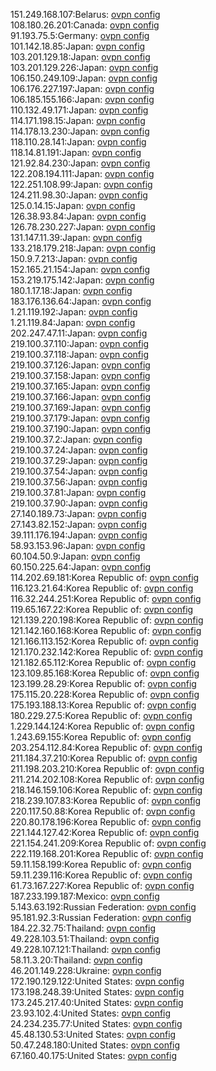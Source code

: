 151.249.168.107:Belarus: [ovpn config](vpn/151_249_168_107.ovpn)  
108.180.26.201:Canada: [ovpn config](vpn/108_180_26_201.ovpn)  
91.193.75.5:Germany: [ovpn config](vpn/91_193_75_5.ovpn)  
101.142.18.85:Japan: [ovpn config](vpn/101_142_18_85.ovpn)  
103.201.129.18:Japan: [ovpn config](vpn/103_201_129_18.ovpn)  
103.201.129.226:Japan: [ovpn config](vpn/103_201_129_226.ovpn)  
106.150.249.109:Japan: [ovpn config](vpn/106_150_249_109.ovpn)  
106.176.227.197:Japan: [ovpn config](vpn/106_176_227_197.ovpn)  
106.185.155.166:Japan: [ovpn config](vpn/106_185_155_166.ovpn)  
110.132.49.171:Japan: [ovpn config](vpn/110_132_49_171.ovpn)  
114.171.198.15:Japan: [ovpn config](vpn/114_171_198_15.ovpn)  
114.178.13.230:Japan: [ovpn config](vpn/114_178_13_230.ovpn)  
118.110.28.141:Japan: [ovpn config](vpn/118_110_28_141.ovpn)  
118.14.81.191:Japan: [ovpn config](vpn/118_14_81_191.ovpn)  
121.92.84.230:Japan: [ovpn config](vpn/121_92_84_230.ovpn)  
122.208.194.111:Japan: [ovpn config](vpn/122_208_194_111.ovpn)  
122.251.108.99:Japan: [ovpn config](vpn/122_251_108_99.ovpn)  
124.211.98.30:Japan: [ovpn config](vpn/124_211_98_30.ovpn)  
125.0.14.15:Japan: [ovpn config](vpn/125_0_14_15.ovpn)  
126.38.93.84:Japan: [ovpn config](vpn/126_38_93_84.ovpn)  
126.78.230.227:Japan: [ovpn config](vpn/126_78_230_227.ovpn)  
131.147.11.39:Japan: [ovpn config](vpn/131_147_11_39.ovpn)  
133.218.179.218:Japan: [ovpn config](vpn/133_218_179_218.ovpn)  
150.9.7.213:Japan: [ovpn config](vpn/150_9_7_213.ovpn)  
152.165.21.154:Japan: [ovpn config](vpn/152_165_21_154.ovpn)  
153.219.175.142:Japan: [ovpn config](vpn/153_219_175_142.ovpn)  
180.1.17.18:Japan: [ovpn config](vpn/180_1_17_18.ovpn)  
183.176.136.64:Japan: [ovpn config](vpn/183_176_136_64.ovpn)  
1.21.119.192:Japan: [ovpn config](vpn/1_21_119_192.ovpn)  
1.21.119.84:Japan: [ovpn config](vpn/1_21_119_84.ovpn)  
202.247.47.11:Japan: [ovpn config](vpn/202_247_47_11.ovpn)  
219.100.37.110:Japan: [ovpn config](vpn/219_100_37_110.ovpn)  
219.100.37.118:Japan: [ovpn config](vpn/219_100_37_118.ovpn)  
219.100.37.126:Japan: [ovpn config](vpn/219_100_37_126.ovpn)  
219.100.37.158:Japan: [ovpn config](vpn/219_100_37_158.ovpn)  
219.100.37.165:Japan: [ovpn config](vpn/219_100_37_165.ovpn)  
219.100.37.166:Japan: [ovpn config](vpn/219_100_37_166.ovpn)  
219.100.37.169:Japan: [ovpn config](vpn/219_100_37_169.ovpn)  
219.100.37.179:Japan: [ovpn config](vpn/219_100_37_179.ovpn)  
219.100.37.190:Japan: [ovpn config](vpn/219_100_37_190.ovpn)  
219.100.37.2:Japan: [ovpn config](vpn/219_100_37_2.ovpn)  
219.100.37.24:Japan: [ovpn config](vpn/219_100_37_24.ovpn)  
219.100.37.29:Japan: [ovpn config](vpn/219_100_37_29.ovpn)  
219.100.37.54:Japan: [ovpn config](vpn/219_100_37_54.ovpn)  
219.100.37.56:Japan: [ovpn config](vpn/219_100_37_56.ovpn)  
219.100.37.81:Japan: [ovpn config](vpn/219_100_37_81.ovpn)  
219.100.37.90:Japan: [ovpn config](vpn/219_100_37_90.ovpn)  
27.140.189.73:Japan: [ovpn config](vpn/27_140_189_73.ovpn)  
27.143.82.152:Japan: [ovpn config](vpn/27_143_82_152.ovpn)  
39.111.176.194:Japan: [ovpn config](vpn/39_111_176_194.ovpn)  
58.93.153.96:Japan: [ovpn config](vpn/58_93_153_96.ovpn)  
60.104.50.9:Japan: [ovpn config](vpn/60_104_50_9.ovpn)  
60.150.225.64:Japan: [ovpn config](vpn/60_150_225_64.ovpn)  
114.202.69.181:Korea Republic of: [ovpn config](vpn/114_202_69_181.ovpn)  
116.123.21.64:Korea Republic of: [ovpn config](vpn/116_123_21_64.ovpn)  
116.32.244.251:Korea Republic of: [ovpn config](vpn/116_32_244_251.ovpn)  
119.65.167.22:Korea Republic of: [ovpn config](vpn/119_65_167_22.ovpn)  
121.139.220.198:Korea Republic of: [ovpn config](vpn/121_139_220_198.ovpn)  
121.142.160.168:Korea Republic of: [ovpn config](vpn/121_142_160_168.ovpn)  
121.166.113.152:Korea Republic of: [ovpn config](vpn/121_166_113_152.ovpn)  
121.170.232.142:Korea Republic of: [ovpn config](vpn/121_170_232_142.ovpn)  
121.182.65.112:Korea Republic of: [ovpn config](vpn/121_182_65_112.ovpn)  
123.109.85.168:Korea Republic of: [ovpn config](vpn/123_109_85_168.ovpn)  
123.199.28.29:Korea Republic of: [ovpn config](vpn/123_199_28_29.ovpn)  
175.115.20.228:Korea Republic of: [ovpn config](vpn/175_115_20_228.ovpn)  
175.193.188.13:Korea Republic of: [ovpn config](vpn/175_193_188_13.ovpn)  
180.229.27.5:Korea Republic of: [ovpn config](vpn/180_229_27_5.ovpn)  
1.229.144.124:Korea Republic of: [ovpn config](vpn/1_229_144_124.ovpn)  
1.243.69.155:Korea Republic of: [ovpn config](vpn/1_243_69_155.ovpn)  
203.254.112.84:Korea Republic of: [ovpn config](vpn/203_254_112_84.ovpn)  
211.184.37.210:Korea Republic of: [ovpn config](vpn/211_184_37_210.ovpn)  
211.198.203.210:Korea Republic of: [ovpn config](vpn/211_198_203_210.ovpn)  
211.214.202.108:Korea Republic of: [ovpn config](vpn/211_214_202_108.ovpn)  
218.146.159.106:Korea Republic of: [ovpn config](vpn/218_146_159_106.ovpn)  
218.239.107.83:Korea Republic of: [ovpn config](vpn/218_239_107_83.ovpn)  
220.117.50.88:Korea Republic of: [ovpn config](vpn/220_117_50_88.ovpn)  
220.80.178.196:Korea Republic of: [ovpn config](vpn/220_80_178_196.ovpn)  
221.144.127.42:Korea Republic of: [ovpn config](vpn/221_144_127_42.ovpn)  
221.154.241.209:Korea Republic of: [ovpn config](vpn/221_154_241_209.ovpn)  
222.119.168.201:Korea Republic of: [ovpn config](vpn/222_119_168_201.ovpn)  
59.11.158.199:Korea Republic of: [ovpn config](vpn/59_11_158_199.ovpn)  
59.11.239.116:Korea Republic of: [ovpn config](vpn/59_11_239_116.ovpn)  
61.73.167.227:Korea Republic of: [ovpn config](vpn/61_73_167_227.ovpn)  
187.233.199.187:Mexico: [ovpn config](vpn/187_233_199_187.ovpn)  
5.143.63.192:Russian Federation: [ovpn config](vpn/5_143_63_192.ovpn)  
95.181.92.3:Russian Federation: [ovpn config](vpn/95_181_92_3.ovpn)  
184.22.32.75:Thailand: [ovpn config](vpn/184_22_32_75.ovpn)  
49.228.103.51:Thailand: [ovpn config](vpn/49_228_103_51.ovpn)  
49.228.107.121:Thailand: [ovpn config](vpn/49_228_107_121.ovpn)  
58.11.3.20:Thailand: [ovpn config](vpn/58_11_3_20.ovpn)  
46.201.149.228:Ukraine: [ovpn config](vpn/46_201_149_228.ovpn)  
172.190.129.122:United States: [ovpn config](vpn/172_190_129_122.ovpn)  
173.198.248.39:United States: [ovpn config](vpn/173_198_248_39.ovpn)  
173.245.217.40:United States: [ovpn config](vpn/173_245_217_40.ovpn)  
23.93.102.4:United States: [ovpn config](vpn/23_93_102_4.ovpn)  
24.234.235.77:United States: [ovpn config](vpn/24_234_235_77.ovpn)  
45.48.130.53:United States: [ovpn config](vpn/45_48_130_53.ovpn)  
50.47.248.180:United States: [ovpn config](vpn/50_47_248_180.ovpn)  
67.160.40.175:United States: [ovpn config](vpn/67_160_40_175.ovpn)  
